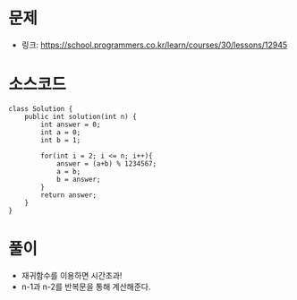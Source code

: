 # 문제
- 링크: 
<https://school.programmers.co.kr/learn/courses/30/lessons/12945>

# 소스코드
```
class Solution {
    public int solution(int n) {
        int answer = 0;
        int a = 0;
        int b = 1;
		
        for(int i = 2; i <= n; i++){
            answer = (a+b) % 1234567;
            a = b;
            b = answer;
        }
		return answer;    
    }
}
```
# 풀이
- 재귀함수를 이용하면 시간초과!
- n-1과 n-2를 반복문을 통해 계산해준다. 
